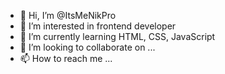 - 👋 Hi, I’m @ItsMeNikPro
- 👀 I’m interested in frontend developer
- 🌱 I’m currently learning HTML, CSS, JavaScript
- 💞️ I’m looking to collaborate on ...
- 📫 How to reach me ...

<!---
ItsMeNikPro/ItsMeNikPro is a ✨ special ✨ repository because its `README.md` (this file) appears on your GitHub profile.
You can click the Preview link to take a look at your changes.
--->
